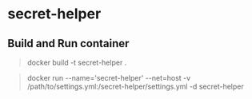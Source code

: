 # secret-helper

## Build and Run container

> docker build -t secret-helper .

> docker run --name='secret-helper' --net=host
-v /path/to/settings.yml:/secret-helper/settings.yml 
-d secret-helper
